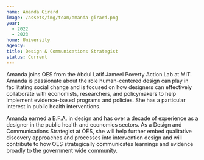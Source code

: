 ```yaml
---
name: Amanda Girard
image: /assets/img/team/amanda-girard.png
year:
  - 2022
  - 2023
home: University
agency:
title: Design & Communications Strategist
status: Current
---
```


Amanda joins OES from the Abdul Latif Jameel Poverty Action Lab at MIT. Amanda is passionate about the role human-centered design can play in facilitating social change and is focused on how designers can effectively collaborate with economists, researchers, and policymakers to help implement evidence-based programs and policies. She has a particular interest in public health interventions. 

Amanda earned a B.F.A. in design and has over a decade of experience as a designer in the public health and economics sectors. As a Design and Communications Strategist at OES, she will help further embed qualitative discovery approaches and processes into intervention design and will contribute to how OES strategically communicates learnings and evidence broadly to the government wide community.
